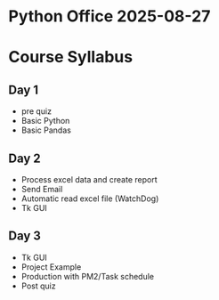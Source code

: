 # Python Office 2025-08-27

# Course Syllabus

## Day 1
- pre quiz
- Basic Python
- Basic Pandas

## Day 2
- Process excel data and create report 
- Send Email
- Automatic read excel file (WatchDog)
- Tk GUI

## Day 3 
- Tk GUI
- Project Example
- Production with PM2/Task schedule
- Post quiz